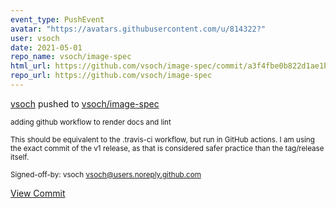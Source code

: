 ```yaml
---
event_type: PushEvent
avatar: "https://avatars.githubusercontent.com/u/814322?"
user: vsoch
date: 2021-05-01
repo_name: vsoch/image-spec
html_url: https://github.com/vsoch/image-spec/commit/a3f4fbe0b822d1ae1b37a9b39daad1191ce21d27
repo_url: https://github.com/vsoch/image-spec
---
```


<a href='https://github.com/vsoch' target='_blank'>vsoch</a> pushed to <a href='https://github.com/vsoch/image-spec' target='_blank'>vsoch/image-spec</a>

<small>adding github workflow to render docs and lint

This should be equivalent to the .travis-ci workflow, but run
in GitHub actions. I am using the exact commit of the v1 release,
as that is considered safer practice than the tag/release itself.

Signed-off-by: vsoch <vsoch@users.noreply.github.com></small>

<a href='https://github.com/vsoch/image-spec/commit/a3f4fbe0b822d1ae1b37a9b39daad1191ce21d27' target='_blank'>View Commit</a>